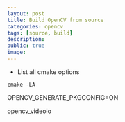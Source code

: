 ```yaml
---
layout: post
title: Build OpenCV from source
categories: opencv
tags: [source, build]
description:
public: true
image:
---
```


- List all cmake options

```
cmake -LA
```

OPENCV_GENERATE_PKGCONFIG=ON

opencv_videoio